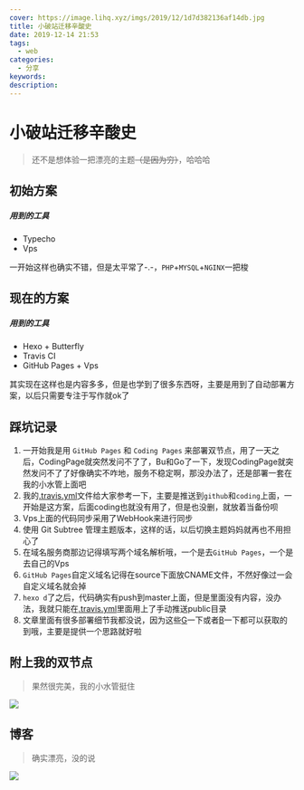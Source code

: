 ```yaml
---
cover: https://image.lihq.xyz/imgs/2019/12/1d7d382136af14db.jpg
title: 小破站迁移辛酸史
date: 2019-12-14 21:53
tags:
  - web
categories:
  - 分享
keywords:
description:
---
```


# 小破站迁移辛酸史

> 还不是想体验一把漂亮的主题~~（是因为穷）~~，哈哈哈

## 初始方案

##### 用到的工具
- Typecho
- Vps


一开始这样也确实不错，但是太平常了-.-，```PHP```+```MYSQL```+```NGINX```一把梭

## 现在的方案

##### 用到的工具
- Hexo + Butterfly
- Travis CI
- GitHub Pages + Vps

其实现在这样也是内容多多，但是也学到了很多东西呀，主要是用到了自动部署方案，以后只需要专注于写作就ok了

## 踩坑记录

1. 一开始我是用 ```GitHub Pages``` 和 ```Coding Pages``` 来部署双节点，用了一天之后，CodingPage就突然发问不了了，Bu和Go了一下，发现CodingPage就突然发问不了了好像确实不咋地，服务不稳定啊，那没办法了，还是部署一套在我的小水管上面吧
2. 我的[.travis.yml](https://github.com/lihq1403/lihq1403.github.io/blob/hexo/.travis.yml)文件给大家参考一下，主要是推送到```github```和```coding```上面，一开始是这方案，后面coding也就没有用了，但是也没删，就放着当备份呗
3. Vps上面的代码同步采用了WebHook来进行同步
4. 使用 Git Subtree 管理主题版本，这样的话，以后切换主题妈妈就再也不用担心了
5. 在域名服务商那边记得填写两个域名解析哦，一个是去```GitHub Pages```，一个是去自己的Vps
6. ```GitHub Pages```自定义域名记得在source下面放CNAME文件，不然好像过一会自定义域名就会掉
7. ```hexo d```了之后，代码确实有push到master上面，但是里面没有内容，没办法，我就只能在[.travis.yml](https://github.com/lihq1403/lihq1403.github.io/blob/hexo/.travis.yml)里面用上了手动推送public目录
8. 文章里面有很多部署细节我都没说，因为这些[G](https://www.google.com/)一下或者[B](https://www.baidu.com/)一下都可以获取的到哦，主要是提供一个思路就好啦


## 附上我的双节点

> 果然很完美，我的小水管挺住

![](https://image.lihq.xyz/imgs/2019/12/e97e96f688b08eba.png)

## 博客

> 确实漂亮，没的说

![](https://image.lihq.xyz/imgs/2019/12/adeed6272807a7b1.png)